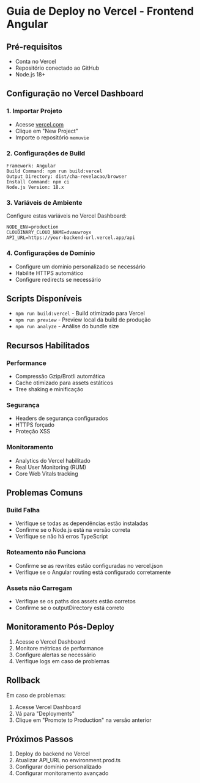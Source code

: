 # Guia de Deploy no Vercel - Frontend Angular

## Pré-requisitos
- Conta no Vercel
- Repositório conectado ao GitHub
- Node.js 18+ 

## Configuração no Vercel Dashboard

### 1. Importar Projeto
- Acesse [vercel.com](https://vercel.com)
- Clique em "New Project"
- Importe o repositório `memuvie`

### 2. Configurações de Build
```
Framework: Angular
Build Command: npm run build:vercel
Output Directory: dist/cha-revelacao/browser
Install Command: npm ci
Node.js Version: 18.x
```

### 3. Variáveis de Ambiente
Configure estas variáveis no Vercel Dashboard:

```
NODE_ENV=production
CLOUDINARY_CLOUD_NAME=dvauwroyx
API_URL=https://your-backend-url.vercel.app/api
```

### 4. Configurações de Domínio
- Configure um domínio personalizado se necessário
- Habilite HTTPS automático
- Configure redirects se necessário

## Scripts Disponíveis

- `npm run build:vercel` - Build otimizado para Vercel
- `npm run preview` - Preview local da build de produção
- `npm run analyze` - Análise do bundle size

## Recursos Habilitados

### Performance
- Compressão Gzip/Brotli automática
- Cache otimizado para assets estáticos
- Tree shaking e minificação

### Segurança
- Headers de segurança configurados
- HTTPS forçado
- Proteção XSS

### Monitoramento
- Analytics do Vercel habilitado
- Real User Monitoring (RUM)
- Core Web Vitals tracking

## Problemas Comuns

### Build Falha
- Verifique se todas as dependências estão instaladas
- Confirme se o Node.js está na versão correta
- Verifique se não há erros TypeScript

### Roteamento não Funciona
- Confirme se as rewrites estão configuradas no vercel.json
- Verifique se o Angular routing está configurado corretamente

### Assets não Carregam
- Verifique se os paths dos assets estão corretos
- Confirme se o outputDirectory está correto

## Monitoramento Pós-Deploy

1. Acesse o Vercel Dashboard
2. Monitore métricas de performance
3. Configure alertas se necessário
4. Verifique logs em caso de problemas

## Rollback

Em caso de problemas:
1. Acesse Vercel Dashboard
2. Vá para "Deployments"
3. Clique em "Promote to Production" na versão anterior

## Próximos Passos

1. Deploy do backend no Vercel
2. Atualizar API_URL no environment.prod.ts
3. Configurar domínio personalizado
4. Configurar monitoramento avançado
